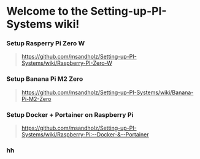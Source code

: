 # Welcome to the Setting-up-PI-Systems wiki!

### Setup Rasperry Pi Zero W
> https://github.com/msandholz/Setting-up-PI-Systems/wiki/Raspberry-PI-Zero-W

### Setup Banana Pi M2 Zero
> https://github.com/msandholz/Setting-up-PI-Systems/wiki/Banana-Pi-M2-Zero

### Setup Docker + Portainer on Raspberry Pi
> https://github.com/msandholz/Setting-up-PI-Systems/wiki/Raspberry-Pi:--Docker-&--Portainer

### hh 
